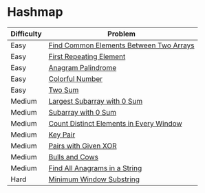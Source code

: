 # Hashmap
| Difficulty | Problem |
|------------|---------|
| Easy       | [Find Common Elements Between Two Arrays](https://leetcode.com/problems/find-common-elements-between-two-arrays/description/) |
| Easy       | [First Repeating Element](https://www.geeksforgeeks.org/problems/first-repeating-element4018/1?itm_source=geeksforgeeks&itm_medium=article&itm_campaign=bottom_sticky_on_article) |
| Easy       | [Anagram Palindrome](https://www.geeksforgeeks.org/problems/anagram-palindrome4720/1?itm_source=geeksforgeeks&itm_medium=article&itm_campaign=bottom_sticky_on_article) |
| Easy       | [Colorful Number](https://www.interviewbit.com/problems/colorful-number/) |
| Easy       | [Two Sum](https://leetcode.com/problems/two-sum/) |
| Medium     | [Largest Subarray with 0 Sum](https://www.geeksforgeeks.org/problems/largest-subarray-with-0-sum/1?itm_source=geeksforgeeks&itm_medium=article&itm_campaign=bottom_sticky_on_article) |
| Medium     | [Subarray with 0 Sum](https://www.geeksforgeeks.org/problems/subarray-with-0-sum-1587115621/1?itm_source=geeksforgeeks&itm_medium=article&itm_campaign=bottom_sticky_on_article) |
| Medium     | [Count Distinct Elements in Every Window](https://www.geeksforgeeks.org/problems/count-distinct-elements-in-every-window/1?itm_source=geeksforgeeks&itm_medium=article&itm_campaign=bottom_sticky_on_article) |
| Medium     | [Key Pair](https://www.geeksforgeeks.org/problems/key-pair5616/1?itm_source=geeksforgeeks&itm_medium=article&itm_campaign=bottom_sticky_on_article) |
| Medium     | [Pairs with Given XOR](https://www.interviewbit.com/problems/pairs-with-given-xor/) |
| Medium     | [Bulls and Cows](https://leetcode.com/problems/bulls-and-cows/description/) |
| Medium     | [Find All Anagrams in a String](https://leetcode.com/problems/find-all-anagrams-in-a-string/description/) |
| Hard       | [Minimum Window Substring](https://leetcode.com/problems/minimum-window-substring/description/) |
